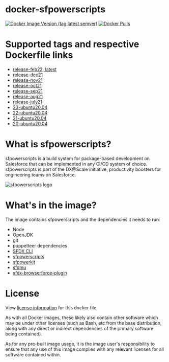 # docker-sfpowerscripts

[![Docker Image Version (tag latest semver)](https://img.shields.io/docker/v/dxatscale/sfpowerscripts/release-feb22)](https://hub.docker.com/r/dxatscale/sfpowerscripts) [![Docker Pulls](https://img.shields.io/docker/pulls/dxatscale/sfpowerscripts)](https://hub.docker.com/r/dxatscale/sfpowerscripts)



# Supported tags and respective Dockerfile links

- [release-feb22, latest](https://github.com/dxatscale/docker-sfpowerscripts/blob/main/Dockerfile)
- [release-dec21](https://github.com/dxatscale/docker-sfpowerscripts/blob/main/Dec21/Dockerfile)
- [release-nov21](https://github.com/dxatscale/docker-sfpowerscripts/blob/main/Nov21/Dockerfile)
- [release-oct21](https://github.com/dxatscale/docker-sfpowerscripts/blob/main/Oct21/Dockerfile)
- [release-sep21](https://github.com/dxatscale/docker-sfpowerscripts/blob/main/Sep21/Dockerfile)
- [release-aug21](https://github.com/dxatscale/docker-sfpowerscripts/blob/main/Aug21/Dockerfile)
- [release-july21](https://github.com/dxatscale/docker-sfpowerscripts/blob/main/July21/Dockerfile)
- [23-ubuntu20.04](https://github.com/dxatscale/docker-sfpowerscripts/blob/main/Release23/Dockerfile)
- [22-ubuntu20.04](https://github.com/dxatscale/docker-sfpowerscripts/blob/main/Release22/Dockerfile)
- [21-ubuntu20.04](https://github.com/dxatscale/docker-sfpowerscripts/blob/main/Release21/Dockerfile)
- [20-ubuntu20.04](https://github.com/dxatscale/docker-sfpowerscripts/blob/main/Release20/Dockerfile)

# What is sfpowerscripts?

sfpowerscripts is a build system for package-based development on Salesforce that can be implemented in any CI/CD system of choice. sfpowerscripts is part of the DX@Scale initiative, productivity boosters for engineering teams on Salesforce.

![sfpowerscripts logo](https://repository-images.githubusercontent.com/248449736/efc1bf15-b87f-4926-a675-7841650c2433 "sfpowerscripts")

# What's in the image?

The image contains sfpowerscripts and the dependencies it needs to run:

- Node
- OpenJDK
- git
- puppetteer dependencies
- [SFDX CLI](https://www.npmjs.com/package/sfdx-cli)
- [sfpowerscripts](https://www.npmjs.com/package/@dxatscale/sfpowerscripts)
- [sfpowerkit](https://www.npmjs.com/package/sfpowerkit)
- [sfdmu](https://www.npmjs.com/package/sfdmu)
- [sfdx-browserforce-plugin](https://www.npmjs.com/package/sfdx-browserforce-plugin)


# License

View [license information](https://github.com/dxatscale/docker-sfpowerscripts/blob/main/LICENSE) for this docker file.

As with all Docker images, these likely also contain other software which may be under other licenses (such as Bash, etc from the base distribution, along with any direct or indirect dependencies of the primary software being contained).

As for any pre-built image usage, it is the image user's responsibility to ensure that any use of this image complies with any relevant licenses for all software contained within.
